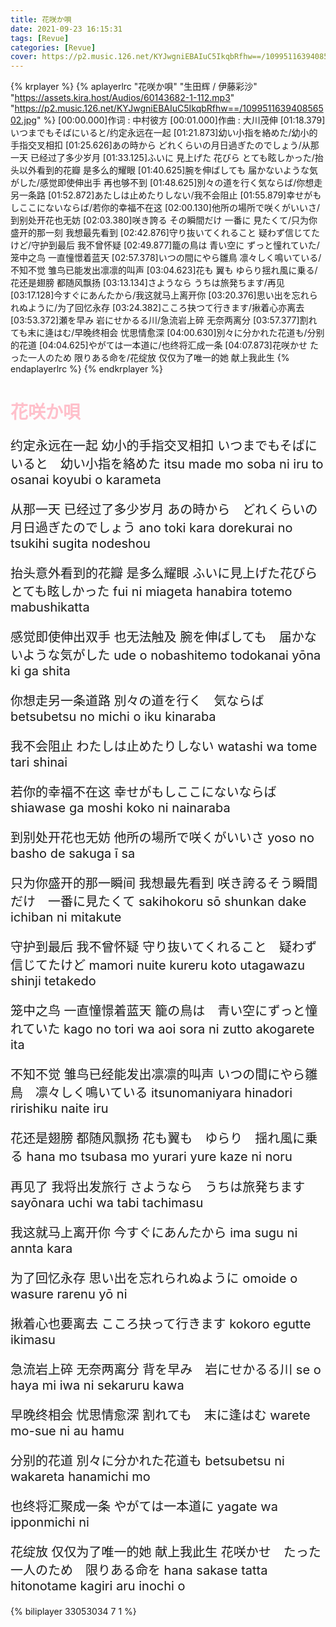 ```yaml
---
title: 花咲か唄
date: 2021-09-23 16:15:31
tags: [Revue]
categories: [Revue]
cover: https://p2.music.126.net/KYJwgniEBAIuC5IkqbRfhw==/109951163940856502.jpg
---
```


{% krplayer %}
{% aplayerlrc "花咲か唄" "生田辉 / 伊藤彩沙" "https://assets.kira.host/Audios/60143682-1-112.mp3" "https://p2.music.126.net/KYJwgniEBAIuC5IkqbRfhw==/109951163940856502.jpg" %}
[00:00.000]作词 : 中村彼方
[00:01.000]作曲 : 大川茂伸
[01:18.379]いつまでもそばにいると/约定永远在一起
[01:21.873]幼い小指を絡めた/幼小的手指交叉相扣
[01:25.626]あの時から どれくらいの月日過ぎたのでしょう/从那一天 已经过了多少岁月
[01:33.125]ふいに 見上げた 花びら とても眩しかった/抬头以外看到的花瓣 是多么的耀眼
[01:40.625]腕を伸ばしても 届かないような気がした/感觉即使伸出手 再也够不到
[01:48.625]別々の道を行く気ならば/你想走另一条路
[01:52.872]あたしは止めたりしない/我不会阻止
[01:55.879]幸せがもしここにないならば/若你的幸福不在这
[02:00.130]他所の場所で咲くがいいさ/到别处开花也无妨
[02:03.380]咲き誇る その瞬間だけ 一番に 見たくて/只为你盛开的那一刻 我想最先看到
[02:42.876]守り抜いてくれること 疑わず信じてたけど/守护到最后 我不曾怀疑
[02:49.877]籠の鳥は 青い空に ずっと憧れていた/笼中之鸟 一直憧憬着蓝天
[02:57.378]いつの間にやら雛鳥 凛々しく鳴いている/不知不觉 雏鸟已能发出凛凛的叫声
[03:04.623]花も 翼も ゆらり揺れ風に乗る/花还是翅膀 都随风飘扬
[03:13.134]さようなら うちは旅発ちます/再见
[03:17.128]今すぐにあんたから/我这就马上离开你
[03:20.376]思い出を忘れられぬように/为了回忆永存
[03:24.382]こころ抉つて行きます/揪着心亦离去
[03:53.372]瀬を早み 岩にせかるる川/急流岩上碎 无奈两离分
[03:57.377]割れても末に逄はむ/早晚终相会 忧思情愈深
[04:00.630]別々に分かれた花道も/分别的花道
[04:04.625]やがては一本道に/也终将汇成一条
[04:07.873]花咲かせ たった一人のため 限りある命を/花绽放 仅仅为了唯一的她 献上我此生
{% endaplayerlrc %}
{% endkrplayer %}

<!-- more -->
<h1 style="color: pink;">花咲か唄</h1>

<div style="font-size: 1.25rem;">

约定永远在一起 幼小的手指交叉相扣
いつまでもそばにいると　幼い小指を絡めた
itsu made mo soba ni iru to osanai koyubi o karameta

从那一天 已经过了多少岁月
あの時から　どれくらいの月日過ぎたのでしょう
ano toki kara dorekurai no tsukihi sugita nodeshou

抬头意外看到的花瓣 是多么耀眼
ふいに見上げた花びら　とても眩しかった
fui ni miageta hanabira totemo mabushikatta

感觉即使伸出双手 也无法触及
腕を伸ばしても　届かないような気がした
ude o nobashitemo todokanai yōna ki ga shita

你想走另一条道路
別々の道を行く　気ならば
betsubetsu no michi o iku kinaraba

我不会阻止
わたしは止めたりしない
watashi wa tome tari shinai

若你的幸福不在这
幸せがもしここにないならば
shiawase ga moshi koko ni nainaraba

到别处开花也无妨
他所の場所で咲くがいいさ
yoso no basho de sakuga ī sa

只为你盛开的那一瞬间 我想最先看到
咲き誇るそう瞬間だけ　一番に見たくて
sakihokoru sō shunkan dake ichiban ni mitakute

守护到最后 我不曾怀疑
守り抜いてくれること　疑わず信じてたけど
mamori nuite kureru koto utagawazu shinji tetakedo

笼中之鸟 一直憧憬着蓝天
籠の鳥は　青い空にずっと憧れていた
kago no tori wa aoi sora ni zutto akogarete ita

不知不觉 雏鸟已经能发出凛凛的叫声
いつの間にやら雛鳥　凛々しく鳴いている
itsunomaniyara hinadori ririshiku naite iru

花还是翅膀 都随风飘扬
花も翼も　ゆらり　揺れ風に乗る
hana mo tsubasa mo yurari yure kaze ni noru

再见了 我将出发旅行
さようなら　うちは旅発ちます
sayōnara uchi wa tabi tachimasu

我这就马上离开你
今すぐにあんたから
ima sugu ni annta kara

为了回忆永存
思い出を忘れられぬように
omoide o wasure rarenu yō ni

揪着心也要离去
こころ抉って行きます
kokoro egutte ikimasu

急流岩上碎 无奈两离分
背を早み　岩にせかるる川
se o haya mi iwa ni sekaruru kawa

早晚终相会 忧思情愈深
割れても　末に逢はむ
warete mo-sue ni au hamu

分别的花道
別々に分かれた花道も
betsubetsu ni wakareta hanamichi mo

也终将汇聚成一条
やがては一本道に
yagate wa ipponmichi ni

花绽放 仅仅为了唯一的她 献上我此生
花咲かせ　たった一人のため　限りある命を
hana sakase tatta hitonotame kagiri aru inochi o

</div>

{% biliplayer 33053034 7 1 %}

